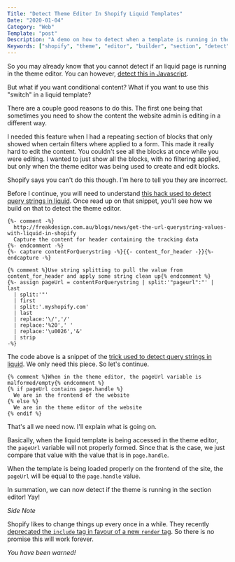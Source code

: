 ```yaml
---
Title: "Detect Theme Editor In Shopify Liquid Templates"
Date: "2020-01-04"
Category: "Web"
Template: "post"
Description: "A demo on how to detect when a template is running in the Shopify theme and section builder"
Keywords: ["shopify", "theme", "editor", "builder", "section", "detect", "liquid"]
---
```


So you may already know that you cannot detect if an liquid page is running in the theme editor. You can however, [detect this in Javascript](https://help.shopify.com/en/themes/development/theme-editor/other-theme-files#detecting-the-theme-editor-with-javascript).

But what if you want conditional content? What if you want to use this "switch" in a liquid template?

There are a couple good reasons to do this. The first one being that sometimes you need to show the content the website admin is editing in a different way.

I needed this feature when I had a repeating section of blocks that only showed when certain filters where applied to a form. This made it really hard to edit the content. You couldn't see all the blocks at once while you were editing. I wanted to just show all the blocks, with no filtering applied, but only when the theme editor was being used to create and edit blocks.

Shopify says you can't do this though. I'm here to tell you they are incorrect.

Before I continue, you will need to understand [this hack used to detect query strings in liquid](http://freakdesign.com.au/blogs/news/get-the-url-querystring-values-with-liquid-in-shopify). Once read up on that snippet, you'll see how we build on that to detect the theme editor.

```liquid
{%- comment -%}
  http://freakdesign.com.au/blogs/news/get-the-url-querystring-values-with-liquid-in-shopify
  Capture the content for header containing the tracking data
{%- endcomment -%}
{%- capture contentForQuerystring -%}{{- content_for_header -}}{%- endcapture -%}

{% comment %}Use string splitting to pull the value from content_for_header and apply some string clean up{% endcomment %}
{%- assign pageUrl = contentForQuerystring | split:'"pageurl":"' | last
  | split:'"'
  | first
  | split:'.myshopify.com'
  | last
  | replace:'\/','/'
  | replace:'%20',' '
  | replace:'\u0026','&'
  | strip
-%}
```

The code above is a snippet of the [trick used to detect query strings in liquid](http://freakdesign.com.au/blogs/news/get-the-url-querystring-values-with-liquid-in-shopify). We only need this piece. So let's continue.

```liquid
{% comment %}When in the theme editor, the pageUrl variable is malformed/empty{% endcomment %}
{% if pageUrl contains page.handle %}
  We are in the frontend of the website
{% else %}
  We are in the theme editor of the website
{% endif %}
```

That's all we need now. I'll explain what is going on.

Basically, when the liquid template is being accessed in the theme editor, the `pageUrl` variable will not properly formed. Since that is the case, we just compare that value with the value that is in `page.handle`.

When the template is being loaded properly on the frontend of the site, the `pageUrl` will be equal to the `page.handle` value.

In summation, we can now detect if the theme is running in the section editor! Yay!

*Side Note*

Shopify likes to change things up every once in a while. They recently [deprecated the `include` tag in favour of a new `render` tag](https://developers.shopify.com/changelog/deprecating-the-include-liquid-tag-and-introducing-the-render-tag). So there is no promise this will work forever.

_You have been warned!_
